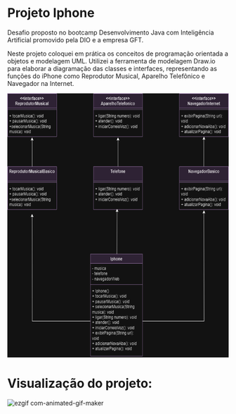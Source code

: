 # Projeto Iphone
Desafio proposto no bootcamp Desenvolvimento Java com Inteligência Artificial promovido pela DIO e a empresa GFT. 

Neste projeto coloquei em prática os conceitos de programação orientada a objetos e modelagem UML. Utilizei a ferramenta de modelagem Draw.io para elaborar a diagramação das classes e interfaces, representando as funções do iPhone como Reprodutor Musical, Aparelho Telefônico e Navegador na Internet. 

<div align="center">
<img style="height:600px; width:auto;" 
  src="src/Image/DiagramaIphone.drawio.png">
</div>

# Visualização do projeto:

 ![ezgif com-animated-gif-maker](https://github.com/user-attachments/assets/d29923a4-b662-4e07-861c-bde7a37dfb41)

